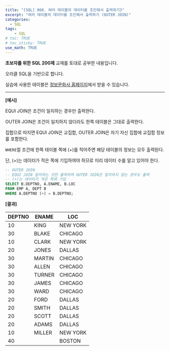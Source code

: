 ```yaml
---
title: "[SQL] 060. 여러 테이블의 데이터를 조인해서 출력하기3"
excerpt: "여러 테이블의 데이터를 조인해서 출력하기 (OUTER JOIN)"
categories: 
  - SQL
tags: 
    - SQL
# toc: TRUE
# toc_sticky: TRUE
use_math: TRUE
---
```


**초보자를 위한 SQL 200제** 교재를 토대로 공부한 내용입니다.

오라클 SQL을 기반으로 합니다.

실습에 사용한 테이블은 [정보문화사 홈페이지](http://infopub.co.kr/index.asp)에서 받을 수 있습니다.

---

**[예시]**

EQUI JOIN은 조건이 일치하는 경우만 출력한다.

OUTER JOIN은 조건이 일치하지 않더라도 한쪽 테이블은 그대로 출력한다.

집합으로 따지면 EQUI JOIN은 교집합, OUTER JOIN은 자기 자신 집합에 교집합 정보를 포함한다.

`WHERE`절 조건에 한쪽 테이블 쪽에 (+)를 적어주면 해당 테이블의 정보는 모두 출력된다.

단, (+)는 데이터가 적은 쪽에 기입하여야 하므로 미리 데이터 수를 알고 있어야 한다.

```sql
-- OUTER JOIN
-- EQUI JOIN 일치하는 것만 출력하며 OUTER JOIN은 일치하지 않는 경우도 출력
-- (+)는 데이터가 적은 쪽에 기입
SELECT B.DEPTNO, A.ENAME, B.LOC
FROM EMP A, DEPT B
WHERE A.DEPTNO (+) = B.DEPTNO;
```


**[결과]**

DEPTNO|ENAME|LOC
|-|-|-|
10|KING|NEW YORK
30|BLAKE|CHICAGO
10|CLARK|NEW YORK
20|JONES|DALLAS
30|MARTIN|CHICAGO
30|ALLEN|CHICAGO
30|TURNER|CHICAGO
30|JAMES|CHICAGO
30|WARD|CHICAGO
20|FORD|DALLAS
20|SMITH|DALLAS
20|SCOTT|DALLAS
20|ADAMS|DALLAS
10|MILLER|NEW YORK
40||BOSTON